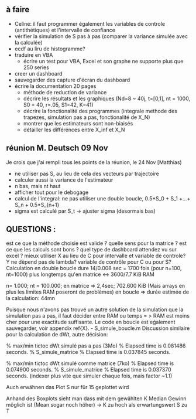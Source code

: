 ## à faire

* Celine: il faut programmer également les variables de controle (antithétiques) et l'intervalle de confiance
* vérifier la simulation de S pas à pas (comparer la variance simulée avec la calculée)
* ecdf au liru de histogramme?
* traduire en VBA
  + écrire un test pour VBA, Excel et son graphe ne supporte plus que 250 series
* creer un dashboard
* sauvegarder des capture d'écran du dashboard
* écrire la documentation 20 pages
  + méthode de reduction de variance
  + décrire les résultats et les graphiques (Nd=8 ~ 40j, t=[0,1], nt = 1000, S0 = 40, r=.05, S1=42, K=41)
  + décrire la fonctionalité des programmes (integrale methode des trapezes, simulation pas a pas, fonctionalité de X_N)
  + montrer que les estimateurs sont non-biaisés
  + détailler les différences entre X_inf et X_N
  
## réunion M. Deutsch 09 Nov

Je crois que j'ai rempli tous les points de la réunion, le 24 Nov [Matthias)

* ne utiliser pas S, au lieu de cela des vecteurs par trajectoire
* calculer aussi la variance de l'estimateur
* n bas, mais nt haut
* afficher tout pour le debogage
* calcul de l'integral: ne pas utiliser une double boucle, 0.5\*S_0 + S_1 +...+ S_n + 0.5\*S_{n+1}
* sigma est calculé par S_t -> ajuster sigma (desormais bas)


## QUESTIONS : 
est ce que la méthode choisie est valide ? 
quelle sens pour la matrice ? 
est ce que les calculs sont bons ? 
quel type de dashboard attendez vu sur excel ? 
mieux utiliser X au lieu de C pour intervalle et variable de controle?
Y ne dèpend pas de lambda?
variable de contrôle pour C ou pour S?
Calculation en double boucle dure 14/0.008 sec = 1700 fois (pour n=100, nt=1000) plus longtemps qu'en matrice <-> 3600/7.7 KiB RAM 

n= 1.000;
nt = 100.000;
en matrice => 2,4sec; 702.600 KiB (Mais arrays en plus les limites RAM poseront de problèmes)
en boucle => durée estimée de la calculation: 44mn

Puisque nous n'avons pas trouvé un autre solution de la simulation que la simulation pas a pas, il faut décider entre RAM ou temps = > RAM est moins cher pour une exactitude suffisante.
Le code en boucle est eǵalement sauvegarder, voir appendix ref{X}. - S_simule_boucle.m
Discussion similaire pour la calculation de dWt, autre décision:

% max/min tictoc dWt simulé pas a pas (3Mo)
% Elapsed time is 0.081486 seconds.
% S_simule_matrice
% Elapsed time is 0.037845 seconds.

% max/min tictoc dWt simulé comme matrice (7ko)
% Elapsed time is 0.074900 seconds.
% S_simule_matrice
% Elapsed time is 0.037370 seconds. (indexer plus vite que simuler chaque fois, mais factor ~1.1)

Auch erwähnen das Plot S nur für 15 geplottet wird

Anhand des Boxplots sieht man dass mit dem gewählten K Median Gewinn möglich ist (Mean sogar noch höher) -> K zu hoch als erwartungswert S zu T
